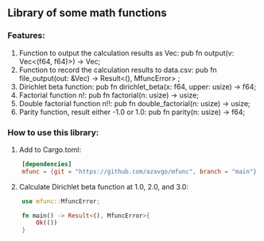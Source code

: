## Library of some math functions 

### Features: 
1. Function to output the calculation results as Vec<String>: pub fn output(v: Vec<(f64, f64)>) -> Vec<String>;
1. Function to record the calculation results to data.csv: pub fn file_output(out: &Vec<String>) -> Result<(), MfuncError> ; 
1. Dirichlet beta function: pub fn dirichlet_beta(x: f64, upper: usize) -> f64;
1. Factorial function n!: pub fn factorial(n: usize) -> usize;
1. Double factorial function n!!: pub fn double_factorial(n: usize) -> usize; 
1. Parity function, result either -1.0 or 1.0: pub fn parity(n: usize) -> f64;

### How to use this library: 
1. Add to Cargo.toml: 
```Toml
    [dependencies]
    mfunc = {git = "https://github.com/azavgo/mfunc", branch = "main"}
```
2. Calculate Dirichlet beta function at 1.0, 2.0, and 3.0:  
```Rust
    use mfunc::MfuncError;

    fn main() -> Result<(), MfuncError>{ 
        Ok(())
    }
  
```
